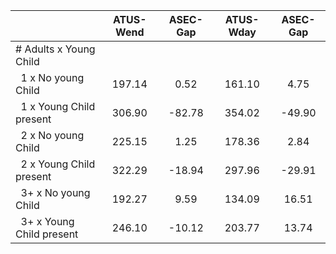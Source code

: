 
|                      |    ATUS-Wend |     ASEC-Gap |    ATUS-Wday |     ASEC-Gap |
| -------------------- | :----------: | :----------: | :----------: | :----------: |
| # Adults x Young Child |              |              |              |              |
| &nbsp;&nbsp;1 x No young Child |       197.14 |         0.52 |       161.10 |         4.75 |
| &nbsp;&nbsp;1 x Young Child present |       306.90 |       -82.78 |       354.02 |       -49.90 |
| &nbsp;&nbsp;2 x No young Child |       225.15 |         1.25 |       178.36 |         2.84 |
| &nbsp;&nbsp;2 x Young Child present |       322.29 |       -18.94 |       297.96 |       -29.91 |
| &nbsp;&nbsp;3+ x No young Child |       192.27 |         9.59 |       134.09 |        16.51 |
| &nbsp;&nbsp;3+ x Young Child present |       246.10 |       -10.12 |       203.77 |        13.74 |

